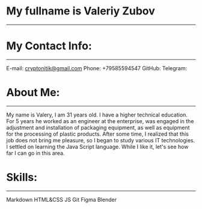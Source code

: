 # **My fullname is Valeriy Zubov**
***
# **My Contact Info:**
***
E-mail: cryptonitik@gmail.com
Phone: +79585594547
GitHub:
Telegram:
# **About Me:**
***
My name is Valery, I am 31 years old. I have a higher technical education. For 5 years he worked as an engineer at the enterprise, was engaged in the adjustment and installation of packaging equipment, as well as equipment for the processing of plastic products. After some time, I realized that this job does not bring me pleasure, so I began to study various IT technologies. I settled on learning the Java Script language. While I like it, let's see how far I can go in this area.
# **Skills:**
***
Markdown
HTML&CSS
JS
Git
Figma
Blender

